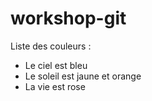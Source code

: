 # workshop-git

Liste des couleurs :
 - Le ciel est bleu
 - Le soleil est jaune et orange
 - La vie est rose

